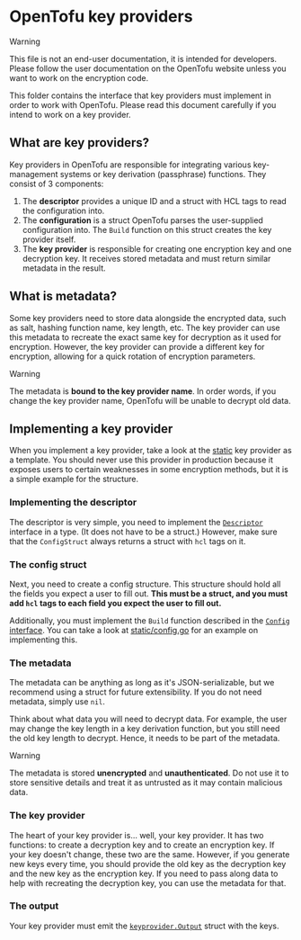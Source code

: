 # OpenTofu key providers

> [!WARNING]
> This file is not an end-user documentation, it is intended for developers. Please follow the user documentation on the OpenTofu website unless you want to work on the encryption code.

This folder contains the interface that key providers must implement in order to work with OpenTofu. Please read this document carefully if you intend to work on a key provider.

## What are key providers?

Key providers in OpenTofu are responsible for integrating various key-management systems or key derivation (passphrase) functions. They consist of 3 components:

1. The **descriptor** provides a unique ID and a struct with HCL tags to read the configuration into.
2. The **configuration** is a struct OpenTofu parses the user-supplied configuration into. The `Build` function on this struct creates the key provider itself.
3. The **key provider** is responsible for creating one encryption key and one decryption key. It receives stored metadata and must return similar metadata in the result.

## What is metadata?

Some key providers need to store data alongside the encrypted data, such as salt, hashing function name, key length, etc. The key provider can use this metadata to recreate the exact same key for decryption as it used for encryption. However, the key provider can provide a different key for encryption, allowing for a quick rotation of encryption parameters. 

> [!WARNING]
> The metadata is **bound to the key provider name**. In order words, if you change the key provider name, OpenTofu will be unable to decrypt old data.

## Implementing a key provider

When you implement a key provider, take a look at the [static](static) key provider as a template. You should never use this provider in production because it exposes users to certain weaknesses in some encryption methods, but it is a simple example for the structure.

### Implementing the descriptor

The descriptor is very simple, you need to implement the [`Descriptor`](descriptor.go) interface in a type. (It does not have to be a struct.) However, make sure that the `ConfigStruct` always returns a struct with `hcl` tags on it.

### The config struct

Next, you need to create a config structure. This structure should hold all the fields you expect a user to fill out. **This must be a struct, and you must add `hcl` tags to each field you expect the user to fill out.**

Additionally, you must implement the `Build` function described in the [`Config` interface](config.go). You can take a look at [static/config.go](static/config.go) for an example on implementing this.

### The metadata

The metadata can be anything as long as it's JSON-serializable, but we recommend using a struct for future extensibility. If you do not need metadata, simply use `nil`.

Think about what data you will need to decrypt data. For example, the user may change the key length in a key derivation function, but you still need the old key length to decrypt. Hence, it needs to be part of the metadata.

> [!WARNING]
> The metadata is stored **unencrypted** and **unauthenticated**. Do not use it to store sensitive details and treat it as untrusted as it may contain malicious data.

### The key provider

The heart of your key provider is... well, your key provider. It has two functions: to create a decryption key and to create an encryption key. If your key doesn't change, these two are the same. However, if you generate new keys every time, you should provide the old key as the decryption key and the new key as the encryption key. If you need to pass along data to help with recreating the decryption key, you can use the metadata for that.

### The output

Your key provider must emit the [`keyprovider.Output`](output.go) struct with the keys.